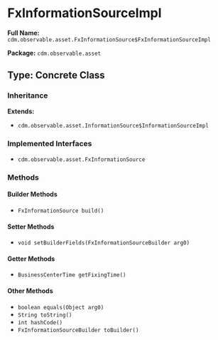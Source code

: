 # FxInformationSourceImpl

**Full Name:** `cdm.observable.asset.FxInformationSource$FxInformationSourceImpl`

**Package:** `cdm.observable.asset`

## Type: Concrete Class

### Inheritance

**Extends:**
- `cdm.observable.asset.InformationSource$InformationSourceImpl`

### Implemented Interfaces

- `cdm.observable.asset.FxInformationSource`

### Methods

#### Builder Methods

- `FxInformationSource build()`

#### Setter Methods

- `void setBuilderFields(FxInformationSourceBuilder arg0)`

#### Getter Methods

- `BusinessCenterTime getFixingTime()`

#### Other Methods

- `boolean equals(Object arg0)`
- `String toString()`
- `int hashCode()`
- `FxInformationSourceBuilder toBuilder()`

